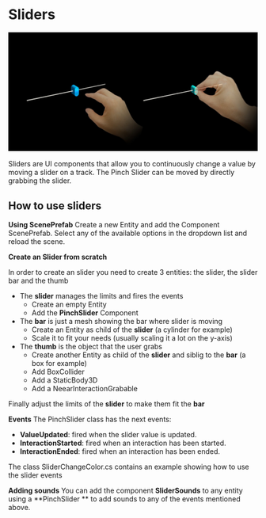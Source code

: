 # Sliders

![Slider example](../Documentation/Images/Slider/MRTK_UX_Slider_Main.jpg)

Sliders are UI components that allow you to continuously change a value by moving a slider on a track. The Pinch Slider can be moved by directly grabbing the slider.


## How to use sliders

**Using ScenePrefab**
Create a new Entity and add the Component ScenePrefab. Select any of the available options in the dropdown list and reload the scene. 

**Create an Slider from scratch**

In order to create an slider you need to create 3 entities: the slider, the slider bar and the thumb
- The **slider** manages the limits and fires the events
    - Create an empty Entity
    - Add the **PinchSlider** Component
- The **bar** is just a mesh showing the bar where slider is moving
    - Create an Entity as child of the **slider** (a cylinder for example)
    - Scale it to fit your needs (usually scaling it a lot on the y-axis)
- The **thumb** is the object that the user grabs
    - Create another Entity as child of the **slider** and siblig to the **bar** (a box for example)
    - Add BoxCollider
    - Add a StaticBody3D
    - Add a NeearInteractionGrabable

Finally adjust the limits of the **slider** to make them fit the **bar**

**Events**
The PinchSlider class has the next events:
- **ValueUpdated**: fired when the slider value is updated.
- **InteractionStarted**: fired when an interaction has been started.
- **InteractionEnded**: fired when an interaction has been ended.

The class SliderChangeColor.cs contains an example showing how to use the slider events

**Adding sounds**
You can add the component **SliderSounds** to any entity using a **PinchSlider ** to add sounds to any of the events mentioned above.
